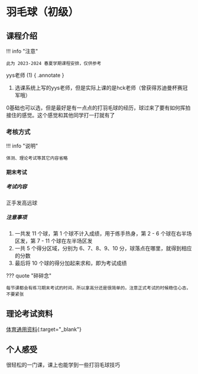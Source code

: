 # 羽毛球（初级）

## 课程介绍

!!! info "注意"

    此为 2023-2024 春夏学期课程安排，仅供参考

yys老师 (1)
{ .annotate }

1. 选课系统上写的yys老师，但是实际上课的是hck老师（曾获得苏迪曼杯赛冠军哦）

0基础也可以选，但是最好是有一点点的打羽毛球的经历，球过来了要有如何挥拍接住的感觉。这个感觉和其他同学打一打就有了

### 考核方式

!!! info "说明"

    体测、理论考试等其它内容省略

#### 期末考试

##### 考试内容

正手发高远球

##### 注意事项

1. 一共发 11 个球，第 1 个球不计入成绩，用于练手热身，第 2 - 6 个球在右半场区发，第 7 - 11 个球在左半场区发
2. 一共 5 个得分区域，分别为 6、7、8、9、10 分，球落点在哪里，就得到相应的分数
3. 最后将 10 个球的得分加起来求和，即为考试成绩

??? quote "碎碎念"

    每节课都会有练习期末考试的时间，所以拿高分还是很简单的，注意正式考试的时候稳住心态，不要紧张

## 理论考试资料

[体育通用资料](./index.md#体育理论考试通用资料){:target="_blank"}

## 个人感受

很轻松的一门课，课上也能学到一些打羽毛球技巧
